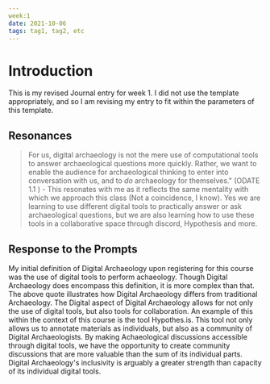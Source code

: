 ```yaml
---
week:1
date: 2021-10-06
tags: tag1, tag2, etc
---
```


# Introduction 
This is my revised Journal entry for week 1. I did not use the template appropriately, and so I am revising my entry to fit within the parameters of this template.
## Resonances

>For us, digital archaeology is not the mere use of computational tools to answer archaeological questions more quickly. Rather, we want to enable the audience for archaeological thinking to enter into conversation with us, and to _do_ archaeology for themselves." (ODATE 1.1 )
	- This resonates with me as it reflects the same mentality with which we approach this class (Not a coincidence, I know). Yes we are learning to use different digital tools to practically answer or ask archaeological questions, but we are also learning how to use these tools in a collaborative space through discord, Hypothesis and more. 

## Response to the Prompts

My initial definition of Digital Archaeology upon registering for this course was the use of digital tools to perform achaeology. Though Digital Archaeology does encompass this definition, it is more complex than that. The above quote illustrates how Digital Archaeology differs from traditional Archaeology. The Digital aspect of Digital Archaeology allows for not only the use of digital tools, but also tools for collaboration. An example of this within the context of this course is the tool Hypothes.is. This tool not only allows us to annotate materials as individuals, but also as a community of Digital Archaeologists. By making Achaeological discussions accessible through digital tools, we have the opportunity to create community discussions that are more valuable than the sum of its individual parts. Digital Archaeology's inclusivity is arguably a greater strength than capacity of its individual digital tools. 


